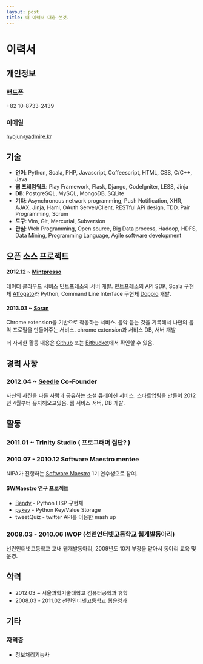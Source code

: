 ```yaml
---
layout: post
title: 내 이력서 대충 쓴것.
---
```


# 이력서

## 개인정보

### 핸드폰

+82 10-8733-2439

### 이메일

hyojun@admire.kr

## 기술

 - **언어**: Python, Scala, PHP, Javascript, Coffeescript, HTML, CSS, C/C++, Java
 - **웹 프레임워크**: Play Framework, Flask, Django, CodeIgniter, LESS, Jinja
 - **DB**: PostgreSQL, MySQL, MongoDB, SQLite
 - **기타**: Asynchronous network programming, Push Notification, XHR, AJAX, Jinja, Haml, OAuth Server/Client, RESTful APi design, TDD, Pair Programming, Scrum
 - **도구**: Vim, Git, Mercurial, Subversion
 - **관심**: Web Programming, Open source, Big Data process, Hadoop, HDFS, Data Mining, Programming Language, Agile software development
 
 
## 오픈 소스 프로젝트

#### 2012.12 ~ [Mintpresso][mintpresso]

데이터 클라우드 서비스 민트프레소의 서버 개발. 민트프레소의 API SDK, Scala 구현체 [Affogato][affogato]와 Python, Command Line Interface 구현체 [Doppio][doppio] 개발.

#### 2013.03 ~ [Soran][soran]

Chrome extension을 기반으로 작동하는 서비스. 음악 듣는 것을 기록해서 나만의 음악 프로필을 만들어주는 서비스. chrome extension과 서비스 DB, 서버 개발

더 자세한 활동 내용은 [Github][mygithub] 또는 [Bitbucket][mybitbucket]에서 확인할 수 있음.

## 경력 사항

### 2012.04 ~ [Seedle][seedle] Co-Founder 

자신의 사진을 다른 사람과 공유하는 소셜 큐레이션 서비스. 스타트업팀을 만들어 2012년 4월부터 유지해오고있음. 웹 서비스 서버, DB 개발.

## 활동

### 2011.01 ~ Trinity Studio ( 프로그래머 집단? )

### 2010.07 - 2010.12 Software Maestro mentee

NIPA가 진행하는 [Software Maestro][soma] 1기 연수생으로 참여.

#### SWMaestro 연구 프로젝트

 - [Bendy][bendy] - Python LISP 구현체 
 - [pykey][pykey] - Python Key/Value Storage
 - tweetQuiz - twitter API를 이용한 mash up

### 2008.03 - 2010.06 IWOP (선린인터넷고등학교 웹개발동아리)

선린인터넷고등학교 교내 웹개발동아리, 2009년도 10기 부장을 맡아서 동아리 교육 및 운영.

## 학력
  
 - 2012.03 ~ 서울과학기술대학교 컴퓨터공학과 휴학
 - 2008.03 - 2011.02 선린인터넷고등학교 웹운영과 
  

## 기타

### 자격증

 - 정보처리기능사

[seedle]: http://theseedle.com
[mintpresso]: http://mintpresso.com
[soran]: http://soran.admire.kr
[affogato]: https://github.com/admire93/Affogato
[doppio]: https://github.com/admire93/Doppio
[soma]: http://www.swmaestro.kr/main.do
[pykey]: https://github.com/admire93/pykey
[bendy]: https://bitbucket.org/admire93/bendy
[mygithub]: http://github.com/admire93

[mybitbucket]: http://bitbucket.org/admire93

